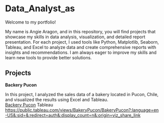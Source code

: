 # Data_Analyst_as
Welcome to my portfolio!

My name is Angie Aragon, and in this repository, you will find projects that showcase my skills in data analysis, visualization, and detailed report presentation. For each project, I used tools like Python, Matplotlib, Seaborn, Tableau, and Excel to analyze data and create comprehensive reports with insights and recommendations. I am always eager to improve my skills and learn new tools to provide better solutions.


## Projects
**Backery Pucon**

In this project, I analyzed the sales data of a bakery located in Pucon, Chile, and visualized the results using Excel and Tableau.  
[Backery Pucon](./Excel/Backery%20Pucon)
Tableau
https://public.tableau.com/views/BakeryPucon/BakeryPucon?:language=en-US&:sid=&:redirect=auth&:display_count=n&:origin=viz_share_link
